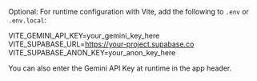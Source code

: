 Optional: For runtime configuration with Vite, add the following to `.env` or `.env.local`:

VITE_GEMINI_API_KEY=your_gemini_key_here
VITE_SUPABASE_URL=https://your-project.supabase.co
VITE_SUPABASE_ANON_KEY=your_anon_key_here

You can also enter the Gemini API Key at runtime in the app header.